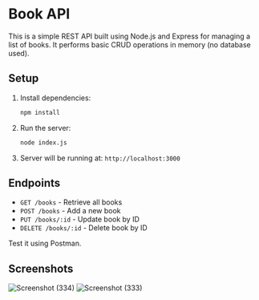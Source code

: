 # Book API

This is a simple REST API built using Node.js and Express for managing a list of books. It performs basic CRUD operations in memory (no database used).

## Setup

1. Install dependencies:
   ```bash
   npm install
   ```

2. Run the server:
   ```bash
   node index.js
   ```

3. Server will be running at: `http://localhost:3000`

## Endpoints

- `GET /books` - Retrieve all books
- `POST /books` - Add a new book
- `PUT /books/:id` - Update book by ID
- `DELETE /books/:id` - Delete book by ID

Test it using Postman.

## Screenshots
![Screenshot (334)](https://github.com/user-attachments/assets/74efa216-c063-4c38-b493-06aa39b8a92c)
![Screenshot (333)](https://github.com/user-attachments/assets/bf20a57e-0a64-4f04-b99c-369f8a6512af)
